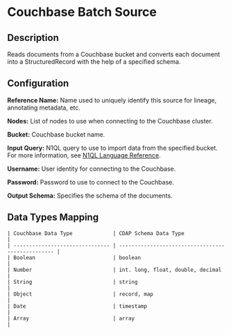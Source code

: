 # Couchbase Batch Source

Description
-----------
Reads documents from a Couchbase bucket and converts each document into a StructuredRecord with the help
of a specified schema.

Configuration
-------------

**Reference Name:** Name used to uniquely identify this source for lineage, annotating metadata, etc.

**Nodes:** List of nodes to use when connecting to the Couchbase cluster.

**Bucket:** Couchbase bucket name.

**Input Query:** N1QL query to use to import data from the specified bucket. For more information, 
see [N1QL Language Reference].

[N1QL Language Reference]:
https://docs.couchbase.com/server/current/n1ql/n1ql-language-reference/index.html

**Username:** User identity for connecting to the Couchbase.

**Password:** Password to use to connect to the Couchbase.

**Output Schema:** Specifies the schema of the documents.


Data Types Mapping
----------

    | Couchbase Data Type             | CDAP Schema Data Type                             |
    | ------------------------------- | ------------------------------------------------- |
    | Boolean                         | boolean                                           |
    | Number                          | int. long, float, double, decimal                 |
    | String                          | string                                            |
    | Object                          | record, map                                       |
    | Date                            | timestamp                                         |
    | Array                           | array                                             |
    
